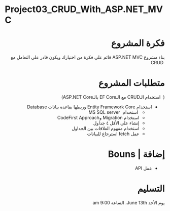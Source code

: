 # Project03_CRUD_With_ASP.NET_MVC

<div dir="rtl" align="right">


# فكرة المشروع 

بناء مشروع ASP.NET MVC قائم على فكرة من اختيارك ويكون قادر على التعامل مع  CRUD 

# متطلبات المشروع
(  استخدام الـCRUD مع الـEF Core  بالـASP.NET Core)
- استخدام Entity Framework Core وربطها بقاعدة بيانات Database
    -  استخدام  MS SQL server  
    - استخدام Migration وCodeFirst Approach
    - إنشاء على الأقل ٤ جداول
    - استخدام مفهوم العلاقات بين الجداول
    - عمل fetch استرجاع للبيانات
# إضافة | Bouns  
- عمل API 


# التسليم

يوم الأحد June 13th، الساعة 9:00 am
</div>
